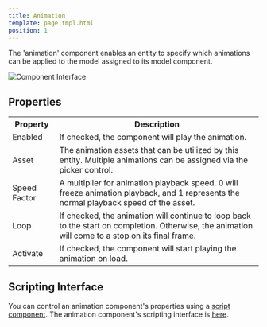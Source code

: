 ```yaml
---
title: Animation
template: page.tmpl.html
position: 1
---
```


The 'animation' component enables an entity to specify which animations can be applied to the model assigned to its model component.

![Component Interface][3]

## Properties

<table class="table table-striped">
    <col class="property-name"></col>
    <col class="property-description"></col>
    <tr><th>Property</th><th>Description</th></tr>
    <tr><td>Enabled</td><td>If checked, the component will play the animation.</td></tr>
    <tr><td>Asset</td><td>The animation assets that can be utilized by this entity. Multiple animations can be assigned via the picker control.</td></tr>
    <tr><td>Speed Factor</td><td>A multiplier for animation playback speed. 0 will freeze animation playback, and 1 represents the normal playback speed of the asset.</td></tr>
    <tr><td>Loop</td><td>If checked, the animation will continue to loop back to the start on completion. Otherwise, the animation will come to a stop on its final frame.</td></tr>
    <tr><td>Activate</td><td>If checked, the component will start playing the animation on load.</td></tr>
</table>

## Scripting Interface

You can control an animation component's properties using a [script component][1]. The animation component's scripting interface is [here][2].

[1]: /user-manual/packs/components/script
[2]: /engine/api/stable/symbols/pc.AnimationComponent.html
[3]: /images/platform/component_animation.png
